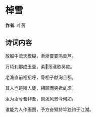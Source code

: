 # 棹雪

**作者**: 叶茵

## 诗词内容

放船中流天模糊，淅淅霎霎鸣茭芦。

万顷刹那成玉壶，柔𫇛荡漾歌吴歈。

老渔直前相招呼，骨相子猷洵且都。

其人岂是斯人徒，相顾而笑掀虬须。

汝为汝兮吾非吾，剡溪风景今何如。

谁能为人作画图，予方奋臂持竿独钓于江湖。


